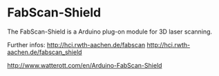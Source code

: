 # FabScan-Shield
The FabScan-Shield is a Arduino plug-on module for 3D laser scanning.

Further infos:
<http://hci.rwth-aachen.de/fabscan>
<http://hci.rwth-aachen.de/fabscan_shield>

<http://www.watterott.com/en/Arduino-FabScan-Shield>
